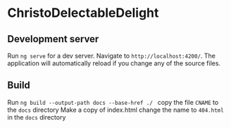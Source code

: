 # ChristoDelectableDelight

## Development server

Run `ng serve` for a dev server. Navigate to `http://localhost:4200/`. The application will automatically reload if you change any of the source files.

## Build

Run `ng build --output-path docs --base-href ./ `
copy the file `CNAME` to the `docs` directory
Make a copy of index.html change the name to `404.html` in the `docs` directory
